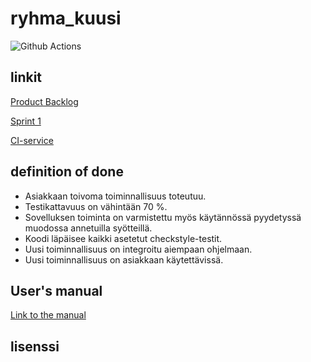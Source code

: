 # ryhma_kuusi

![Github Actions](https://github.com/LindaJT/ryhma_kuusi/workflows/Java%20CI%20with%20Gradle/badge.svg)

## linkit

[Product Backlog](https://docs.google.com/spreadsheets/d/1RO2MffWArJQC46bIBxDrssFFNXkhuvTwhy_IlThdQgs/edit?ts=5fb5358b#gid=0)

[Sprint 1](https://docs.google.com/spreadsheets/d/1RO2MffWArJQC46bIBxDrssFFNXkhuvTwhy_IlThdQgs/edit?ts=5fb5358b#gid=1820141540)

[CI-service](https://github.com/LindaJT/ryhma_kuusi/actions)

## definition of done

- Asiakkaan toivoma toiminnallisuus toteutuu.
- Testikattavuus on vähintään 70 %.
- Sovelluksen toiminta on varmistettu myös käytännössä pyydetyssä muodossa annetuilla syötteillä.
- Koodi läpäisee kaikki asetetut checkstyle-testit.
- Uusi toiminnallisuus on integroitu aiempaan ohjelmaan.
- Uusi toiminnallisuus on asiakkaan käytettävissä.

## User's manual

[Link to the manual](https://github.com/LindaJT/ryhma_kuusi/blob/main/MANUAL.md)

## lisenssi
